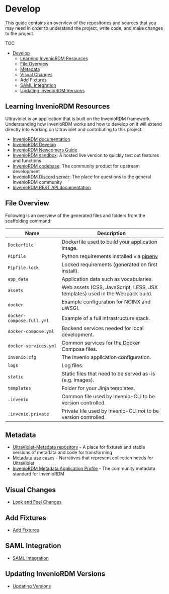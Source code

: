 # Develop

This guide contains an overview of the repositories and sources that you may need in order to understand the project, write code, and make changes to the project.

TOC
- [Develop](#develop)
  - [Learning InvenioRDM Resources](#learning-inveniordm-resources)
  - [File Overview](#file-overview)
  - [Metadata](#metadata)
  - [Visual Changes](#visual-changes)
  - [Add Fixtures](#add-fixtures)
  - [SAML Integration](#saml-integration)
  - [Updating InvenioRDM Versions](#updating-inveniordm-versions)

## Learning InvenioRDM Resources

Ultraviolet is an application that is built on the InvenioRDM framework.
Understanding how InvenioRDM works and how to develop on it will extend directly into working on Ultraviolet and contributing to this project.

- [InvenioRDM documentation](https://inveniordm.docs.cern.ch/)
- [InvenioRDM Develop](https://inveniordm.docs.cern.ch/develop/#getting-started)
- [InvenioRDM Newcomers Guide](https://inveniordm.docs.cern.ch/maintenance/newcomers/)
- [InvenioRDM sandbox](https://invenio-software.org/products/rdm/): A hosted live version to quickly test out features and functions
- [InvenioRDM codebase](https://github.com/inveniosoftware/invenio-app-rdm): The community product for upstream development
- [InvenioRDM Discord server](https://discord.gg/m3dfukqc5F): The place for questions to the general InvenioRDM community
- [InvenioRDM REST API documentation](https://inveniordm.docs.cern.ch/reference/rest_api_index/)

## File Overview

Following is an overview of the generated files and folders from the scaffolding command:

| Name | Description |
|---|---|
| ``Dockerfile`` | Dockerfile used to build your application image. |
| ``Pipfile`` | Python requirements installed via [pipenv](https://pipenv.pypa.io) |
| ``Pipfile.lock`` | Locked requirements (generated on first install). |
| ``app_data`` | Application data such as vocabularies. |
| ``assets`` | Web assets (CSS, JavaScript, LESS, JSX templates) used in the Webpack build. |
| ``docker`` | Example configuration for NGINX and uWSGI. |
| ``docker-compose.full.yml`` | Example of a full infrastructure stack. |
| ``docker-compose.yml`` | Backend services needed for local development. |
| ``docker-services.yml`` | Common services for the Docker Compose files. |
| ``invenio.cfg`` | The Invenio application configuration. |
| ``logs`` | Log files. |
| ``static`` | Static files that need to be served as-is (e.g. images). |
| ``templates`` | Folder for your Jinja templates. |
| ``.invenio`` | Common file used by Invenio-CLI to be version controlled. |
| ``.invenio.private`` | Private file used by Invenio-CLI *not* to be version controlled. |

## Metadata

- [UltraViolet-Metadata repository](https://github.com/NYU-DataServices/ultraviolet-metadata) - A place for fixtures and stable versions of metadata and code for transforming
- [Metadata use cases](https://docs.google.com/spreadsheets/d/1dEXI7u6_sdkxVqpL__DO2l8TLgCmqpYbeHocdRXFfGk/edit?usp=sharing) - Narratives that represent collection needs for UltraViolet
- [InvenioRDM Metadata Application Profile](https://inveniordm.docs.cern.ch/reference/metadata/) - The community metadata standard for InvenioRDM


## Visual Changes

- [Look and Feel Changes](./develop/look-feel.md)

## Add Fixtures

- [Add Fixtures](./develop/add-fixtures.md)

## SAML Integration

- [SAML Integration](./develop/SAML-integration.md)

## Updating InvenioRDM Versions

- [Updating Versions](./develop/updating-versions.md)
